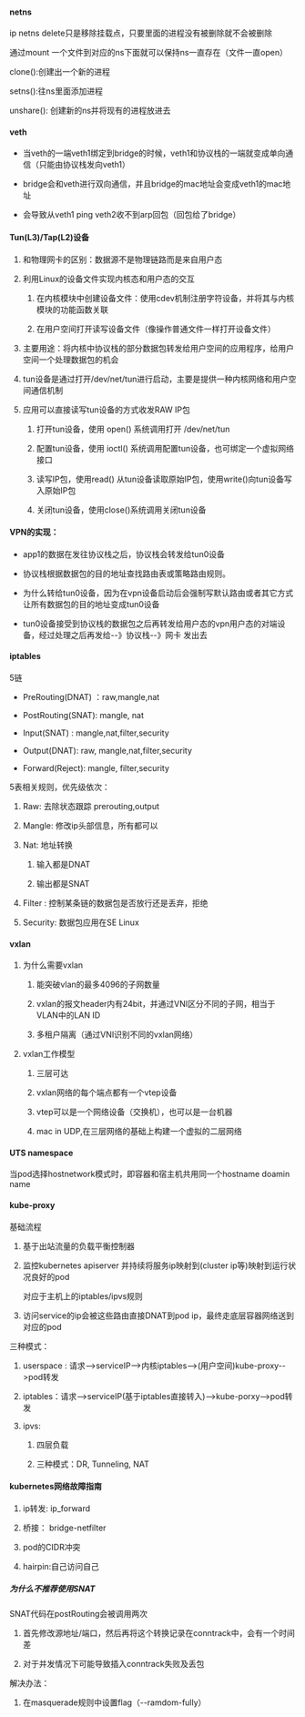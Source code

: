 #### netns

ip netns delete只是移除挂载点，只要里面的进程没有被删除就不会被删除

通过mount 一个文件到对应的ns下面就可以保持ns一直存在（文件一直open）

clone():创建出一个新的进程

setns():往ns里面添加进程

unshare(): 创建新的ns并将现有的进程放进去

#### veth

- 当veth的一端veth1绑定到bridge的时候，veth1和协议栈的一端就变成单向通信（只能由协议栈发向veth1）
    
- bridge会和veth进行双向通信，并且bridge的mac地址会变成veth1的mac地址
    
- 会导致从veth1 ping veth2收不到arp回包（回包给了bridge）
    

#### Tun(L3)/Tap(L2)设备

1. 和物理网卡的区别：数据源不是物理链路而是来自用户态
    
2. 利用Linux的设备文件实现内核态和用户态的交互
    
    1. 在内核模块中创建设备文件：使用cdev机制注册字符设备，并将其与内核模块的功能函数关联
        
    2. 在用户空间打开读写设备文件（像操作普通文件一样打开设备文件）
        
3. 主要用途：将内核中协议栈的部分数据包转发给用户空间的应用程序，给用户空间一个处理数据包的机会
    
4. tun设备是通过打开/dev/net/tun进行启动，主要是提供一种内核网络和用户空间通信机制
    
5. 应用可以直接读写tun设备的方式收发RAW IP包
    
    1. 打开tun设备，使用 open() 系统调用打开 /dev/net/tun
        
    2. 配置tun设备，使用 ioctl() 系统调用配置tun设备，也可绑定一个虚拟网络接口
        
    3. 读写IP包，使用read() 从tun设备读取原始IP包，使用write()向tun设备写入原始IP包
        
    4. 关闭tun设备，使用close()系统调用关闭tun设备
        

#### VPN的实现：

- app1的数据在发往协议栈之后，协议栈会转发给tun0设备
    
- 协议栈根据数据包的目的地址查找路由表或策略路由规则。
    
- 为什么转给tun0设备，因为在vpn设备启动后会强制写默认路由或者其它方式让所有数据包的目的地址变成tun0设备
    
- tun0设备接受到协议栈的数据包之后再转发给用户态的vpn用户态的对端设备，经过处理之后再发给--》协议栈--》网卡 发出去
    

#### iptables

5链

- PreRouting(DNAT) ：raw,mangle,nat
    
- PostRouting(SNAT): mangle, nat
    
- Input(SNAT) : mangle,nat,filter,security
    
- Output(DNAT): raw, mangle,nat,filter,security
    
- Forward(Reject): mangle, filter,security
    

5表相关规则，优先级依次：

1. Raw: 去除状态跟踪 prerouting,output
    
2. Mangle: 修改ip头部信息，所有都可以
    
3. Nat: 地址转换
    
    1. 输入都是DNAT
        
    2. 输出都是SNAT
        
4. Filter : 控制某条链的数据包是否放行还是丢弃，拒绝
    
5. Security: 数据包应用在SE Linux
    

#### vxlan

1. 为什么需要vxlan
    
    1. 能突破vlan的最多4096的子网数量
        
    2. vxlan的报文header内有24bit，并通过VNI区分不同的子网，相当于VLAN中的LAN ID
        
    3. 多租户隔离（通过VNI识别不同的vxlan网络）
        
2. vxlan工作模型
    
    1. 三层可达
        
    2. vxlan网络的每个端点都有一个vtep设备
        
    3. vtep可以是一个网络设备（交换机），也可以是一台机器
        
    4. mac in UDP,在三层网络的基础上构建一个虚拟的二层网络

#### UTS namespace

当pod选择hostnetwork模式时，即容器和宿主机共用同一个hostname doamin name

#### kube-proxy

基础流程

1. 基于出站流量的负载平衡控制器
    
2. 监控kubernetes apiserver 并持续将服务ip映射到(cluster ip等)映射到运行状况良好的pod
    
    对应于主机上的iptables/ipvs规则
    
3. 访问service的ip会被这些路由直接DNAT到pod ip，最终走底层容器网络送到对应的pod
    

三种模式：

1. userspace : 请求-->serviceIP-->内核iptables-->(用户空间)kube-proxy-->pod转发
    
2. iptables：请求-->serviceIP(基于iptables直接转入)-->kube-porxy-->pod转发
    
3. ipvs:
    
    1. 四层负载
        
    2. 三种模式：DR, Tunneling, NAT

#### kubernetes网络故障指南

1. ip转发: ip_forward
    
2. 桥接： bridge-netfilter
    
3. pod的CIDR冲突
    
4. hairpin:自己访问自己
    

##### 为什么不推荐使用SNAT

SNAT代码在postRouting会被调用两次

1. 首先修改源地址/端口，然后再将这个转换记录在conntrack中，会有一个时间差
    
2. 对于并发情况下可能导致插入conntrack失败及丢包
    

解决办法：

1. 在masquerade规则中设置flag（--ramdom-fully）